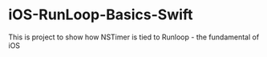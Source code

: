 # iOS-RunLoop-Basics-Swift
This is project to show how NSTimer is tied to Runloop - the fundamental of iOS

